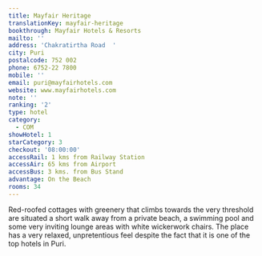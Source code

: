 ```yaml
---
title: Mayfair Heritage
translationKey: mayfair-heritage
bookthrough: Mayfair Hotels & Resorts
mailto: ''
address: 'Chakratirtha Road  '
city: Puri
postalcode: 752 002
phone: 6752-22 7800
mobile: ''
email: puri@mayfairhotels.com
website: www.mayfairhotels.com
note: ''
ranking: '2'
type: hotel
category:
  - COM
showHotel: 1
starCategory: 3
checkout: '08:00:00'
accessRail: 1 kms from Railway Station
accessAir: 65 kms from Airport
accessBus: 3 kms. from Bus Stand
advantage: On the Beach
rooms: 34
---
```

Red-roofed cottages with greenery that climbs towards the very threshold are situated a short walk away from a private beach, a swimming pool and some very inviting lounge areas with white wickerwork chairs. The place has a very relaxed, unpretentious feel despite the fact that it is one of the top hotels in Puri.